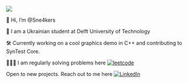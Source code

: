 

<!---
Sne4kers/Sne4kers is a ✨ special ✨ repository because its `README.md` (this file) appears on your GitHub profile.
You can click the Preview link to take a look at your changes.
--->
![](http://github-profile-summary-cards.vercel.app/api/cards/profile-details?username=Sne4kers&theme=monokai)

👋 Hi, I’m @Sne4kers

🌱 I am a Ukrainian student at Delft University of Technology

🛠 Currently working on a cool graphics demo in C++ and contributing to SynTest Core.

👨🏼‍💻 I am regularly solving problems here [![leetcode](https://cp-logo.vercel.app/leetcode/sne4kers?logo=true)](https://leetcode.com/sne4kers/)

Open to new projects. Reach out to me here [![LinkedIn](https://img.shields.io/badge/LinkedIn--_.svg?style=social&logo=linkedin)](https://www.linkedin.com/in/yehor-kozyr/)
